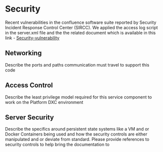 # Security

Recent vulnerabilities in the confluence software suite reported by Security Incident Response Control Center (SIRCC). We applied the access log script in the server.xml file and the the related document which is available in this link - [Security-vulnerability](../docs/Security-vulnerability/Security-vulnerability-Confluence.md)

## Networking

Describe the ports and paths communication must travel to support this code

## Access Control

Describe the least privilege model required for this service component to work on the Platform DXC environment

## Server Security

Describe the specifics around persistent state systems like a VM and or Docker Containers being used and how the security controls are either manipulated and or deviate from standard.  Please provide references to security controls to help bring the documentation to
